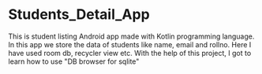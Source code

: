 # Students_Detail_App
This is student listing Android app made with Kotlin programming language. 
In this app we store the data of students like name, email and rollno. 
Here I have used room db, recycler view etc. 
With the help of this project, I got to learn how to use "DB browser for sqlite" 
